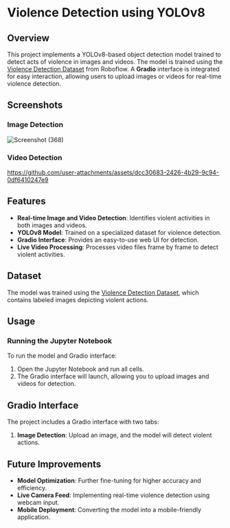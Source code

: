 # Violence Detection using YOLOv8

## Overview
This project implements a YOLOv8-based object detection model trained to detect acts of violence in images and videos. The model is trained using the [Violence Detection Dataset](https://universe.roboflow.com/ds/3cUl9dgLas?key=WKeQTMC4Sl) from Roboflow. A **Gradio** interface is integrated for easy interaction, allowing users to upload images or videos for real-time violence detection.

## Screenshots
### Image Detection
![Screenshot (368)](https://github.com/user-attachments/assets/64e8b23e-573f-496c-a75e-61c649a24bed)

### Video Detection

https://github.com/user-attachments/assets/dcc30683-2426-4b29-9c94-0df6410247e9

## Features
- **Real-time Image and Video Detection**: Identifies violent activities in both images and videos.
- **YOLOv8 Model**: Trained on a specialized dataset for violence detection.
- **Gradio Interface**: Provides an easy-to-use web UI for detection.
- **Live Video Processing**: Processes video files frame by frame to detect violent activities.

## Dataset
The model was trained using the [Violence Detection Dataset](https://universe.roboflow.com/ds/3cUl9dgLas?key=WKeQTMC4Sl), which contains labeled images depicting violent actions.

## Usage
### Running the Jupyter Notebook
To run the model and Gradio interface:

1. Open the Jupyter Notebook and run all cells.
2. The Gradio interface will launch, allowing you to upload images and videos for detection.


## Gradio Interface
The project includes a Gradio interface with two tabs:
1. **Image Detection**: Upload an image, and the model will detect violent actions.

## Future Improvements
- **Model Optimization**: Further fine-tuning for higher accuracy and efficiency.
- **Live Camera Feed**: Implementing real-time violence detection using webcam input.
- **Mobile Deployment**: Converting the model into a mobile-friendly application.


